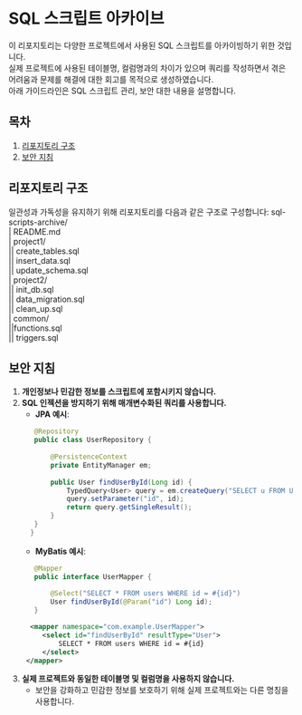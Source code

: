 # SQL 스크립트 아카이브

이 리포지토리는 다양한 프로젝트에서 사용된 SQL 스크립트를 아카이빙하기 위한 것입니다.   
실제 프로젝트에 사용된 테이블명, 컬럼명과의 차이가 있으며 쿼리를 작성하면서 겪은 어려움과 문제를 해결에 대한 회고를 목적으로 생성하였습니다.   
아래 가이드라인은 SQL 스크립트 관리, 보안 대한 내용을 설명합니다.   

## 목차

1. [리포지토리 구조](#리포지토리-구조)
2. [보안 지침](#보안-지침)

## 리포지토리 구조

일관성과 가독성을 유지하기 위해 리포지토리를 다음과 같은 구조로 구성합니다:
sql-scripts-archive/     
| README.md      
| project1/    
|| create_tables.sql    
|| insert_data.sql    
|| update_schema.sql    
| project2/    
|| init_db.sql    
|| data_migration.sql    
|| clean_up.sql    
| common/    
||functions.sql    
|| triggers.sql    

## 보안 지침
1. **개인정보나 민감한 정보를 스크립트에 포함시키지 않습니다.**
2. **SQL 인젝션을 방지하기 위해 매개변수화된 쿼리를 사용합니다.**
   - **JPA 예시**:
   ```java
      @Repository
      public class UserRepository {
      
          @PersistenceContext
          private EntityManager em;
      
          public User findUserById(Long id) {
              TypedQuery<User> query = em.createQuery("SELECT u FROM User u WHERE u.id = :id", User.class);
              query.setParameter("id", id);
              return query.getSingleResult();
          }
      }
     }
   ```
   - **MyBatis 예시**:
   ```java
      @Mapper
      public interface UserMapper {
          
          @Select("SELECT * FROM users WHERE id = #{id}")
          User findUserById(@Param("id") Long id);
      }
   ```
   ```xml
     <mapper namespace="com.example.UserMapper">
        <select id="findUserById" resultType="User">
            SELECT * FROM users WHERE id = #{id}
        </select>
    </mapper>
   ```
4. **실제 프로젝트와 동일한 테이블명 및 컬럼명을 사용하지 않습니다.**
   - 보안을 강화하고 민감한 정보를 보호하기 위해 실제 프로젝트와는 다른 명칭을 사용합니다.
